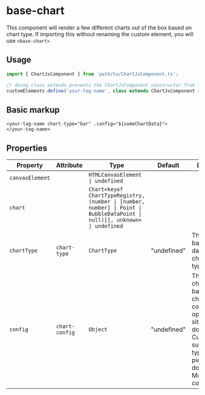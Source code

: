 # base-chart

This component will render a few different charts out of the box based on chart type. If importing this without renaming the custom element, you will use `<base-chart>`

## Usage
```typescript
import { ChartJsComponent } from 'path/to/ChartJsComponent.ts';

// doing class extends prevents the ChartJsComponent constructor from failing to initialize in the current scope
customElements.define('your-tag-name', class extends ChartJsComponent {});
```
## Basic markup

```tsx
<your-tag-name chart-type="bar" .config="${someChartData}">
</your-tag-name>
```

## Properties

| Property        | Attribute      | Type                                             | Default     | Description                                      |
|-----------------|----------------|--------------------------------------------------|-------------|--------------------------------------------------|
| `canvasElement` |                | `HTMLCanvasElement \| undefined`                 |             |                                                  |
| `chart`         |                | `Chart<keyof ChartTypeRegistry, (number \| [number, number] \| Point \| BubbleDataPoint \| null)[], unknown> \| undefined` |             |                                                  |
| `chartType`     | `chart-type`   | `ChartType`                                      | "undefined" | This is the type based on the data in the chart-js typing. |
| `config`        | `chart-config` | `Object`                                         | "undefined" | This is the chart config based on the chart JS configuration options in their site and documentation. Currently supported types are bar, pie, and doughnut. More are coming. |

